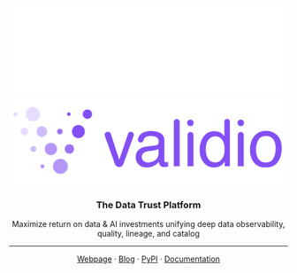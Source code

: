 <p align="center">
  <img src="https://github.com/validio-io/.github/blob/main/logo-dark.png#gh-dark-mode-only" alt="Validio logo">
  <img src="https://github.com/validio-io/.github/blob/main/logo.png#gh-light-mode-only" alt="Validio logo">
</p>

<h3 align="center">
  The Data Trust Platform
</h3>
<p align="center">
  Maximize return on data & AI investments unifying deep data observability,
  quality, lineage, and catalog
</p>

<hr>

<p align="center">
  <a href="https://validio.io">Webpage</a>
  ·
  <a href="https://validio.io/blog">Blog</a>
  ·
  <a href="https://pypi.org/user/Validio/">PyPI</a>
  ·
  <a href="https://docs.validio.io/">Documentation</a>
</p>
